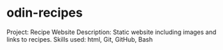 # odin-recipes
Project: Recipe Website
Description: Static website including images and links to recipes.
Skills used: html, Git, GitHub, Bash